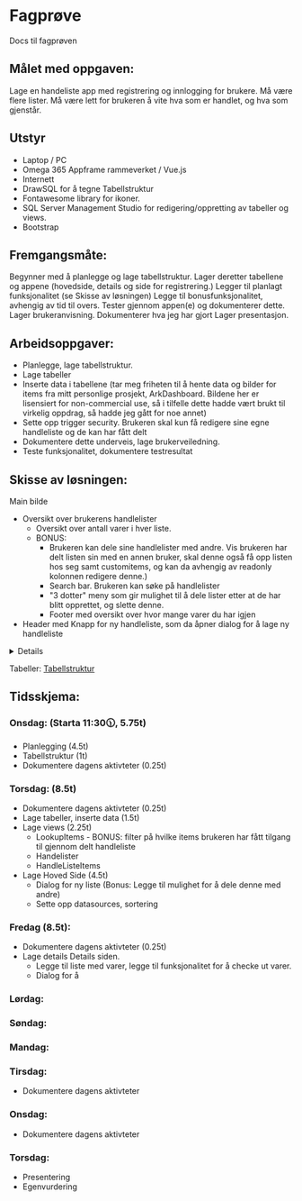 # Fagprøve
Docs til fagprøven

## Målet med oppgaven:
Lage en handeliste app med registrering og innlogging for brukere.
Må være flere lister.
Må være lett for brukeren å vite hva som er handlet, og hva som gjenstår.

## Utstyr
- Laptop / PC
- Omega 365 Appframe rammeverket / Vue.js
- Internett
- DrawSQL for å tegne Tabellstruktur
- Fontawesome library for ikoner.
- SQL Server Management Studio for redigering/oppretting av tabeller og views.
- Bootstrap 

## Fremgangsmåte:
Begynner med å planlegge og lage tabellstruktur.
Lager deretter tabellene og appene (hovedside, details og side for registrering.)
Legger til planlagt funksjonalitet (se Skisse av løsningen) 
Legge til bonusfunksjonalitet, avhengig av tid til overs.
Tester gjennom appen(e) og dokumenterer dette.
Lager brukeranvisning.
Dokumenterer hva jeg har gjort
Lager presentasjon.

## Arbeidsoppgaver:

- Planlegge, lage tabellstruktur.
- Lage tabeller
- Inserte data i tabellene (tar meg friheten til å hente data og bilder for items fra mitt personlige prosjekt, ArkDashboard. Bildene her er lisensiert for non-commercial use, så i tilfelle dette hadde vært brukt til virkelig oppdrag, så hadde jeg gått for noe annet)
- Sette opp trigger security. Brukeren skal kun få redigere sine egne handleliste og de kan har fått delt
- Dokumentere dette underveis, lage brukerveiledning.
- Teste funksjonalitet, dokumentere testresultat

## Skisse av løsningen:
Main bilde
- Oversikt over brukerens handlelister
    - Oversikt over antall varer i hver liste.
    - BONUS:
        - Brukeren kan dele sine handlelister med andre. Vis brukeren har delt listen sin med en annen bruker, skal denne også få opp listen hos seg samt customitems, og kan da avhengig av readonly kolonnen redigere denne.)
        - Search bar. Brukeren kan søke på handlelister
        - "3 dotter" meny som gir mulighet til å dele lister etter at de har blitt opprettet, og slette denne.
        - Footer med oversikt over hvor mange varer du har igjen
- Header med Knapp for ny handleliste, som da åpner dialog for å lage ny handleliste

<details>
  <summary>Details</summary>

  - Oversikt over innholdet i handlelisten.
  - Liste, checkbox for å checke ut, og antall av varen
      - Edit knapp til høyre, som åpner dialog for redigering av vare, antall og unit
          - BONUS: Autocomplete når brukeren skriver inn item, vis itemet ikke eksister i listen, så kan brukeren opprette item selv (også kalt FreeSolo autocomplete)
      - Click på item, checker ut varen og markerer denne som "checked"
      - Kategorisert etter kategori for å gjøre handlingen enklere

</details>


Tabeller: [Tabellstruktur](https://drawsql.app/teams/arvid/diagrams/tabellstruktur)

## Tidsskjema:

### Onsdag: (Starta 11:30🕦, 5.75t)
- Planlegging (4.5t)
- Tabellstruktur (1t)
- Dokumentere dagens aktivteter (0.25t)
  
### Torsdag: (8.5t)
- Dokumentere dagens aktivteter (0.25t)
- Lage tabeller, inserte data (1.5t)
- Lage views (2.25t)
    - LookupItems
          - BONUS: filter på hvilke items brukeren har fått tilgang til gjennom delt handleliste
    - Handelister
    - HandleListeItems
- Lage Hoved Side (4.5t)
    - Dialog for ny liste (Bonus: Legge til mulighet for å dele denne med andre)
    - Sette opp datasources, sortering
      
### Fredag (8.5t):
- Dokumentere dagens aktivteter (0.25t)
- Lage details Details siden.
  - Legge til liste med varer, legge til funksjonalitet for å checke ut varer.
  - Dialog for å 

### Lørdag:

### Søndag:

### Mandag:

### Tirsdag:
- Dokumentere dagens aktivteter


### Onsdag:
- Dokumentere dagens aktivteter

### Torsdag:
- Presentering
- Egenvurdering
